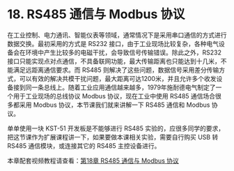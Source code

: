 # 18. RS485 通信与 Modbus 协议

在工业控制、电力通讯、智能仪表等领域，通常情况下是采用串口通信的方式进行数据交换。最初采用的方式是 RS232 接口，由于工业现场比较复杂，各种电气设备会在环境中产生比较多的电磁干扰，会导致信号传输错误。除此之外，RS232 接口只能实现点对点通信，不具备联网功能，最大传输距离也只能达到十几米，不能满足远距离通信要求。而 RS485 则解决了这些问题，数据信号采用差分传输方式，可以有效的解决共模干扰问题，最大距离可达1200米，并且允许多个收发设备接到同一条总线上。随着工业应用通信越来越多，1979年施耐德电气制定了一个用于工业现场的总线协议 Modbus 协议，现在工业中使用 RS485 通信场合很多都采用 Modbus 协议，本节课我们就来讲解一下 RS485 通信和 Modbus 协议。

单单使用一块 KST-51 开发板是不能够进行 RS485 实验的，应很多同学的要求，把这节课作为扩展课程讲一下，如果要做本课相关实验，需要自行购买 USB 转 RS485 通信模块，或连接其它的 RS485 主控设备进行。

本章配套视频教程请查看：[第18章 RS485 通信与 Modbus 协议](http://c.biancheng.net/cpp/html/2470.html)
